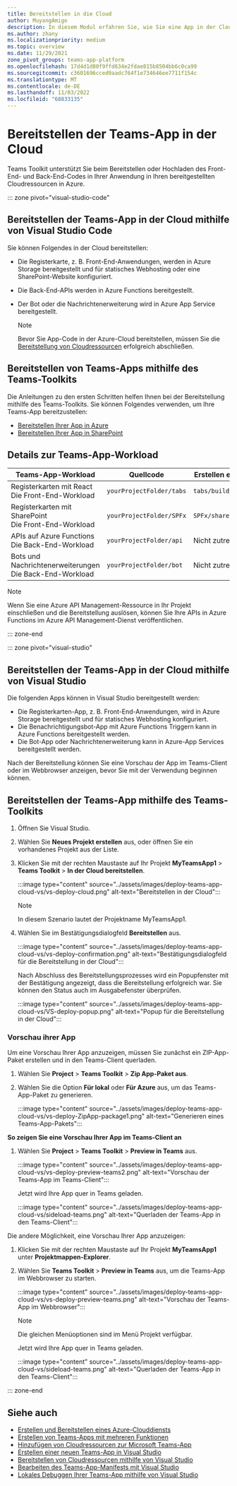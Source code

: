 ```yaml
---
title: Bereitstellen in die Cloud
author: MuyangAmigo
description: In diesem Modul erfahren Sie, wie Sie eine App in der Cloud, In Azure oder SharePoint bereitstellen und Teams-Apps mithilfe des Teams-Toolkits bereitstellen.
ms.author: zhany
ms.localizationpriority: medium
ms.topic: overview
ms.date: 11/29/2021
zone_pivot_groups: teams-app-platform
ms.openlocfilehash: 17d4d1d80f9ffd634e2fdae815b8504bb6c0ca99
ms.sourcegitcommit: c3601696cced9aadc764f1e734646ee7711f154c
ms.translationtype: MT
ms.contentlocale: de-DE
ms.lasthandoff: 11/03/2022
ms.locfileid: "68833135"
---
```

# <a name="deploy-teams-app-to-the-cloud"></a>Bereitstellen der Teams-App in der Cloud

Teams Toolkit unterstützt Sie beim Bereitstellen oder Hochladen des Front-End- und Back-End-Codes in Ihrer Anwendung in Ihren bereitgestellten Cloudressourcen in Azure.

::: zone pivot="visual-studio-code"

## <a name="deploy-teams-app-to-the-cloud-using-visual-studio-code"></a>Bereitstellen der Teams-App in der Cloud mithilfe von Visual Studio Code

Sie können Folgendes in der Cloud bereitstellen:

* Die Registerkarte, z. B. Front-End-Anwendungen, werden in Azure Storage bereitgestellt und für statisches Webhosting oder eine SharePoint-Website konfiguriert.
* Die Back-End-APIs werden in Azure Functions bereitgestellt.
* Der Bot oder die Nachrichtenerweiterung wird in Azure App Service bereitgestellt.

  > [!NOTE]
  > Bevor Sie App-Code in der Azure-Cloud bereitstellen, müssen Sie die [Bereitstellung von Cloudressourcen](provision.md) erfolgreich abschließen.

## <a name="deploy-teams-apps-using-teams-toolkit"></a>Bereitstellen von Teams-Apps mithilfe des Teams-Toolkits

Die Anleitungen zu den ersten Schritten helfen Ihnen bei der Bereitstellung mithilfe des Teams-Toolkits. Sie können Folgendes verwenden, um Ihre Teams-App bereitzustellen:

* [Bereitstellen Ihrer App in Azure](/microsoftteams/platform/sbs-gs-javascript?tabs=vscode%2Cvsc%2Cviscode%2Cvcode&tutorial-step=8&branch)
* [Bereitstellen Ihrer App in SharePoint](/microsoftteams/platform/sbs-gs-spfx?tabs=vscode%2Cviscode&tutorial-step=4&branch)

## <a name="details-on-teams-app-workload"></a>Details zur Teams-App-Workload

| Teams-App-Workload | Quellcode | Erstellen eines Artefakts| Zielressource |
|-------------|----------|---------------|---------------|
|Registerkarten mit React </br> Die Front-End-Workload| `yourProjectFolder/tabs`| `tabs/build` |Azure Storage |
|Registerkarten mit SharePoint </br> Die Front-End-Workload | `yourProjectFolder/SPFx`| `SPFx/sharepoint/solution` |SharePoint-App-Katalog |
|APIs auf Azure Functions </br> Die Back-End-Workload | `yourProjectFolder/api`| Nicht zutreffend |Azure Functions |
|Bots und Nachrichtenerweiterungen </br> Die Back-End-Workload | `yourProjectFolder/bot` | Nicht zutreffend | Azure App Services |

> [!NOTE]
> Wenn Sie eine Azure API Management-Ressource in Ihr Projekt einschließen und die Bereitstellung auslösen, können Sie Ihre APIs in Azure Functions im Azure API Management-Dienst veröffentlichen.

::: zone-end

::: zone pivot="visual-studio"

## <a name="deploy-teams-app-to-the-cloud-using-visual-studio"></a>Bereitstellen der Teams-App in der Cloud mithilfe von Visual Studio

Die folgenden Apps können in Visual Studio bereitgestellt werden:

* Die Registerkarten-App, z. B. Front-End-Anwendungen, wird in Azure Storage bereitgestellt und für statisches Webhosting konfiguriert.
* Die Benachrichtigungsbot-App mit Azure Functions Triggern kann in Azure Functions bereitgestellt werden.
* Die Bot-App oder Nachrichtenerweiterung kann in Azure-App Services bereitgestellt werden.

Nach der Bereitstellung können Sie eine Vorschau der App im Teams-Client oder im Webbrowser anzeigen, bevor Sie mit der Verwendung beginnen können.

## <a name="deploy-teams-app-using-teams-toolkit"></a>Bereitstellen der Teams-App mithilfe des Teams-Toolkits

1. Öffnen Sie Visual Studio.
1. Wählen Sie **Neues Projekt erstellen** aus, oder öffnen Sie ein vorhandenes Projekt aus der Liste.
1. Klicken Sie mit der rechten Maustaste auf Ihr Projekt **MyTeamsApp1** > **Teams Toolkit** > **In der Cloud bereitstellen**.

   :::image type="content" source="../assets/images/deploy-teams-app-cloud-vs/vs-deploy-cloud.png" alt-text="Bereitstellen in der Cloud":::

   > [!NOTE]
   > In diesem Szenario lautet der Projektname MyTeamsApp1.

1. Wählen Sie im Bestätigungsdialogfeld **Bereitstellen** aus.

   :::image type="content" source="../assets/images/deploy-teams-app-cloud-vs/vs-deploy-confirmation.png" alt-text="Bestätigungsdialogfeld für die Bereitstellung in der Cloud":::

   Nach Abschluss des Bereitstellungsprozesses wird ein Popupfenster mit der Bestätigung angezeigt, dass die Bereitstellung erfolgreich war. Sie können den Status auch im Ausgabefenster überprüfen.

   :::image type="content" source="../assets/images/deploy-teams-app-cloud-vs/VS-deploy-popup.png" alt-text="Popup für die Bereitstellung in der Cloud":::

### <a name="preview-your-app"></a>Vorschau ihrer App

Um eine Vorschau Ihrer App anzuzeigen, müssen Sie zunächst ein ZIP-App-Paket erstellen und in den Teams-Client querladen.

1. Wählen Sie **Project** > **Teams Toolkit** > **Zip App-Paket aus**.
1. Wählen Sie die Option **Für lokal** oder **Für Azure** aus, um das Teams-App-Paket zu generieren.

   :::image type="content" source="../assets/images/deploy-teams-app-cloud-vs/vs-deploy-ZipApp-package1.png" alt-text="Generieren eines Teams-App-Pakets":::

**So zeigen Sie eine Vorschau Ihrer App im Teams-Client an**

1. Wählen Sie **Project** > **Teams Toolkit** > **Preview in Teams** aus.

   :::image type="content" source="../assets/images/deploy-teams-app-cloud-vs/vs-deploy-preview-teams2.png" alt-text="Vorschau der Teams-App im Teams-Client":::

   Jetzt wird Ihre App quer in Teams geladen.

   :::image type="content" source="../assets/images/deploy-teams-app-cloud-vs/sideload-teams.png" alt-text="Querladen der Teams-App in den Teams-Client":::

Die andere Möglichkeit, eine Vorschau Ihrer App anzuzeigen:

1. Klicken Sie mit der rechten Maustaste auf Ihr Projekt **MyTeamsApp1** unter **Projektmappen-Explorer**.
1. Wählen Sie **Teams Toolkit** > **Preview in Teams** aus, um die Teams-App im Webbrowser zu starten.

   :::image type="content" source="../assets/images/deploy-teams-app-cloud-vs/vs-deploy-preview-teams.png" alt-text="Vorschau der Teams-App im Webbrowser":::

   > [!NOTE]
   > Die gleichen Menüoptionen sind im Menü Projekt verfügbar.

   Jetzt wird Ihre App quer in Teams geladen.

   :::image type="content" source="../assets/images/deploy-teams-app-cloud-vs/sideload-teams.png" alt-text="Querladen der Teams-App in den Teams-Client":::

::: zone-end

## <a name="see-also"></a>Siehe auch

* [Erstellen und Bereitstellen eines Azure-Clouddiensts](/azure/cloud-services/cloud-services-how-to-create-deploy-portal)
* [Erstellen von Teams-Apps mit mehreren Funktionen](add-capability.md)
* [Hinzufügen von Cloudressourcen zur Microsoft Teams-App](add-resource.md)
* [Erstellen einer neuen Teams-App in Visual Studio](create-new-project.md#create-new-teams-app-in-visual-studio)
* [Bereitstellen von Cloudressourcen mithilfe von Visual Studio](provision-cloud-resources.md)
* [Bearbeiten des Teams-App-Manifests mit Visual Studio](VS-TeamsFx-preview-and-customize-app-manifest.md)
* [Lokales Debuggen Ihrer Teams-App mithilfe von Visual Studio](debug-local.md#debug-your-teams-app-locally-using-visual-studio)
